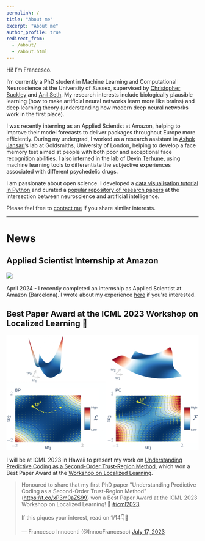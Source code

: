 ```yaml
---
permalink: /
title: "About me"
excerpt: "About me"
author_profile: true
redirect_from: 
  - /about/
  - /about.html
---
```


Hi! I’m Francesco.

I’m currently a PhD student in Machine Learning and Computational Neuroscience at the University of Sussex, supervised by [Christopher Buckley](https://scholar.google.com/citations?user=nWuZ0XcAAAAJ&hl=en&oi=ao) and [Anil Seth](https://scholar.google.com/citations?user=3eJCZCkAAAAJ&hl=en&oi=ao). My research interests include biologically plausible learning (how to make artificial neural networks learn more like brains) and deep learning theory (understanding how modern deep neural networks work in the first place).

I was recently interning as an Applied Scientist at Amazon, helping to improve their model forecasts to deliver packages throughout Europe more efficiently. During my undergrad, I worked as a research assistant in [Ashok Jansari](https://scholar.google.com/citations?hl=en&user=vwtx4TsAAAAJ&view_op=list_works&sortby=pubdate)’s lab at Goldsmiths, University of London, helping to develop a face memory test aimed at people with both poor and exceptional face recognition abilities. I also interned in the lab of [Devin Terhune](https://scholar.google.com/citations?user=rBgJFwYAAAAJ&hl=en&oi=ao), using machine learning tools to differentiate the subjective experiences associated with different psychedelic drugs.

I am passionate about open science. I developed a [data visualisation tutorial in Python](https://github.com/francesco-innocenti/Visualising_Psychological_Data_in_Python) and curated a [popular repository of research papers](https://github.com/francesco-innocenti/Neuro_AI_Papers) at the intersection between neuroscience and artificial intelligence. 

Please feel free to [contact me](mailto:F.Innocenti@sussex.ac.uk) if you share similar interests.

-----------

# News

## Applied Scientist Internship at Amazon
<img src="https://raw.githubusercontent.com/francesco-innocenti/francesco-innocenti/master/_posts/imgs/amazon_logo.png" width="200" >

April 2024 - I recently completed an internship as Applied Scientist at Amazon (Barcelona). I wrote about my experience [here](https://francesco-innocenti.github.io/posts/2024/04/27/Amazon-Internship/) if you're interested.

## Best Paper Award at the ICML 2023 Workshop on Localized Learning 🎉

<p align="center">
  <img src="../images/pc_trust_region_toy.png" width="700">
</p>

I will be at ICML 2023 in Hawaii to present my work on [Understanding Predictive Coding as a Second-Order Trust-Region Method](https://openreview.net/forum?id=x7PUpFKZ8M), which won a Best Paper Award at the [Workshop on Localized Learning](https://sites.google.com/view/localized-learning-workshop).

<blockquote class="twitter-tweet"><p lang="en" dir="ltr">Honoured to share that my first PhD paper &quot;Understanding Predictive Coding as a Second-Order Trust-Region Method&quot; (<a href="https://t.co/xP3m0aZS99">https://t.co/xP3m0aZS99</a>) won a Best Paper Award at the ICML 2023 Workshop on Localized Learning! 🎉 <a href="https://twitter.com/hashtag/icml2023?src=hash&amp;ref_src=twsrc%5Etfw">#icml2023</a><br><br>If this piques your interest, read on 1/14👇🧵</p>&mdash; Francesco Innocenti (@InnocFrancesco) <a href="https://twitter.com/InnocFrancesco/status/1680981476672774144?ref_src=twsrc%5Etfw">July 17, 2023</a></blockquote> <script async src="https://platform.twitter.com/widgets.js" charset="utf-8"></script>
